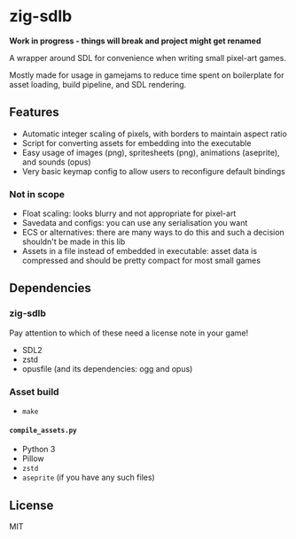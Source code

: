 # zig-sdlb

**Work in progress - things will break and project might get renamed**

A wrapper around SDL for convenience when writing small pixel-art games.

Mostly made for usage in gamejams to reduce time spent on boilerplate for asset loading, build pipeline, and SDL rendering.

## Features

- Automatic integer scaling of pixels, with borders to maintain aspect ratio
- Script for converting assets for embedding into the executable
- Easy usage of images (png), spritesheets (png), animations (aseprite), and sounds (opus)
- Very basic keymap config to allow users to reconfigure default bindings

### Not in scope

- Float scaling: looks blurry and not appropriate for pixel-art
- Savedata and configs: you can use any serialisation you want
- ECS or alternatives: there are many ways to do this and such a decision shouldn't be made in this lib
- Assets in a file instead of embedded in executable: asset data is compressed and should be pretty compact for most small games

## Dependencies

### zig-sdlb

Pay attention to which of these need a license note in your game!

- SDL2
- zstd
- opusfile (and its dependencies: ogg and opus)

### Asset build

- `make`

#### `compile_assets.py`

- Python 3
- Pillow
- `zstd`
- `aseprite` (if you have any such files)

## License

MIT
